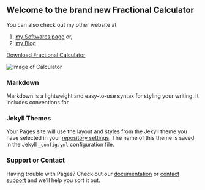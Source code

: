 ## Welcome to the brand new Fractional Calculator

You can also check out my other website at
1. [my Softwares page](https://asmitroy.wixsite.com/softwares) or,
2. [my Blog](https://asmitroy.wixsite.com/blog)

[Download Fractional Calculator](https://github.com/Asmitroy/Fractional-Calculator/archive/master.zip)

![Image of Calculator](https://previews.123rf.com/images/faysalfarhan/faysalfarhan1601/faysalfarhan160100690/50763638-calculator-icon-glossy-purple-round-button.jpg)

### Markdown

Markdown is a lightweight and easy-to-use syntax for styling your writing. It includes conventions for

### Jekyll Themes

Your Pages site will use the layout and styles from the Jekyll theme you have selected in your [repository settings](https://github.com/Asmitroy/Fractional-Calculator/settings). The name of this theme is saved in the Jekyll `_config.yml` configuration file.

### Support or Contact

Having trouble with Pages? Check out our [documentation](https://help.github.com/categories/github-pages-basics/) or [contact support](https://github.com/contact) and we’ll help you sort it out.

